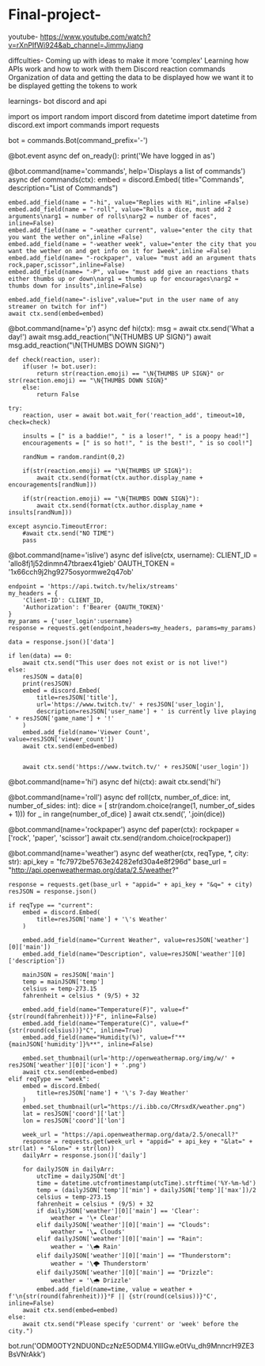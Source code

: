 # Final-project-
youtube- https://www.youtube.com/watch?v=rXnPIfWi924&ab_channel=JimmyJiang


diffculties- 
Coming up with ideas to make it more 'complex'
Learning how APIs work and how to work with them
Discord reaction commands
Organization of data and getting the data to be displayed how we want it to be displayed
getting the tokens to work 

learnings-
bot discord and  api



import os
import random
import discord
from datetime import datetime
from discord.ext import commands
import requests



bot = commands.Bot(command_prefix='-')

@bot.event
async def on_ready():
    print('We have logged in as')


@bot.command(name='commands', help='Displays a list of commands')
async def commands(ctx):
    embed = discord.Embed(
        title="Commands",
        description="List of Commands")

    embed.add_field(name = "-hi", value="Replies with Hi",inline =False)
    embed.add_field(name = "-roll", value="Rolls a dice, must add 2 arguments\narg1 = number of rolls\narg2 = number of faces", inline=False)
    embed.add_field(name = "-weather current", value="enter the city that you want the wether on",inline =False)
    embed.add_field(name = "-weather week", value="enter the city that you want the wether on and get info on it for 1week",inline =False)
    embed.add_field(name= "-rockpaper", value= "must add an argument thats rock,paper,scissor",inline=False)
    embed.add_field(name= "-P", value= "must add give an reactions thats either thumbs up or down\narg1 = thumbs up for encourages\narg2 = thumbs down for insults",inline=False)

    embed.add_field(name="-islive",value="put in the user name of any streamer on twitch for inf")
    await ctx.send(embed=embed)
    

@bot.command(name='p')
async def hi(ctx):
    msg = await ctx.send('What a day!')
    await msg.add_reaction("\N{THUMBS UP SIGN}")
    await msg.add_reaction("\N{THUMBS DOWN SIGN}")

    def check(reaction, user):
        if(user != bot.user):
            return str(reaction.emoji) == "\N{THUMBS UP SIGN}" or str(reaction.emoji) == "\N{THUMBS DOWN SIGN}"
        else:
            return False

    try:
        reaction, user = await bot.wait_for('reaction_add', timeout=10, check=check)

        insults = [" is a baddie!", " is a loser!", " is a poopy head!"]
        encouragements = [" is so hot!", " is the best!", " is so cool!"]

        randNum = random.randint(0,2)

        if(str(reaction.emoji) == "\N{THUMBS UP SIGN}"):
            await ctx.send(format(ctx.author.display_name + encouragements[randNum]))

        if(str(reaction.emoji) == "\N{THUMBS DOWN SIGN}"):
            await ctx.send(format(ctx.author.display_name + insults[randNum]))

    except asyncio.TimeoutError:
        #await ctx.send("NO TIME")
        pass



@bot.command(name='islive')
async def islive(ctx, username):
    CLIENT_ID = 'allo8fj1j52dinmn47tbraex41gieb'
    OAUTH_TOKEN = '1x66cch9j2hg9275osyormwe2q47ob'

    endpoint = 'https://api.twitch.tv/helix/streams'
    my_headers = {
        'Client-ID': CLIENT_ID,
        'Authorization': f'Bearer {OAUTH_TOKEN}'
    }
    my_params = {'user_login':username}
    response = requests.get(endpoint,headers=my_headers, params=my_params)

    data = response.json()['data']

    if len(data) == 0:
        await ctx.send("This user does not exist or is not live!")
    else:
        resJSON = data[0]
        print(resJSON)
        embed = discord.Embed(
            title=resJSON['title'],
            url='https://www.twitch.tv/' + resJSON['user_login'],
            description=resJSON['user_name'] + ' is currently live playing ' + resJSON['game_name'] + '!'
        )
        embed.add_field(name='Viewer Count', value=resJSON['viewer_count'])
        await ctx.send(embed=embed)


        await ctx.send('https://www.twitch.tv/' + resJSON['user_login'])




@bot.command(name='hi')
async def hi(ctx):
    await ctx.send('hi')



@bot.command(name='roll')
async def roll(ctx, number_of_dice: int, number_of_sides: int):
    dice = [
        str(random.choice(range(1, number_of_sides + 1)))
        for _ in range(number_of_dice)
    ]
    await ctx.send(', '.join(dice))



@bot.command(name='rockpaper')
async def paper(ctx):
    rockpaper = ['rock', 'paper', 'scissor']
    await ctx.send(random.choice(rockpaper))




@bot.command(name='weather')
async def weather(ctx, reqType, *, city: str):
    api_key = "fc7972be5763e24282efd30a4e8f296d"
    base_url = "http://api.openweathermap.org/data/2.5/weather?"

    response = requests.get(base_url + "appid=" + api_key + "&q=" + city)
    resJSON = response.json()

    if reqType == "current":
        embed = discord.Embed(
            title=resJSON['name'] + '\'s Weather'
        )

        embed.add_field(name="Current Weather", value=resJSON['weather'][0]['main'])
        embed.add_field(name="Description", value=resJSON['weather'][0]['description'])

        mainJSON = resJSON['main']
        temp = mainJSON['temp']
        celsius = temp-273.15
        fahrenheit = celsius * (9/5) + 32

        embed.add_field(name="Temperature(F)", value=f"{str(round(fahrenheit))}°F", inline=False)
        embed.add_field(name="Temperature(C)", value=f"{str(round(celsius))}°C", inline=True)
        embed.add_field(name="Humidity(%)", value=f"**{mainJSON['humidity']}%**", inline=False)

        embed.set_thumbnail(url='http://openweathermap.org/img/w/' + resJSON['weather'][0]['icon'] + '.png')
        await ctx.send(embed=embed)
    elif reqType == "week":
        embed = discord.Embed(
            title=resJSON['name'] + '\'s 7-day Weather'
        )
        embed.set_thumbnail(url="https://i.ibb.co/CMrsxdX/weather.png")
        lat = resJSON['coord']['lat']
        lon = resJSON['coord']['lon']

        week_url = "https://api.openweathermap.org/data/2.5/onecall?"
        response = requests.get(week_url + "appid=" + api_key + "&lat=" + str(lat) + "&lon=" + str(lon))
        dailyArr = response.json()['daily']

        for dailyJSON in dailyArr:
            utcTime = dailyJSON['dt']
            time = datetime.utcfromtimestamp(utcTime).strftime('%Y-%m-%d')
            temp = (dailyJSON['temp']['min'] + dailyJSON['temp']['max'])/2
            celsius = temp-273.15
            fahrenheit = celsius * (9/5) + 32
            if dailyJSON['weather'][0]['main'] == 'Clear':
                weather = '\☀️ Clear'
            elif dailyJSON['weather'][0]['main'] == "Clouds":
                weather = '\☁️ Clouds'
            elif dailyJSON['weather'][0]['main'] == "Rain":
                weather = '\🌧️ Rain'
            elif dailyJSON['weather'][0]['main'] == "Thunderstorm":
                weather = '\🌩️ Thunderstorm'
            elif dailyJSON['weather'][0]['main'] == "Drizzle":
                weather = '\🌧️ Drizzle'
            embed.add_field(name=time, value = weather + f'\n{str(round(fahrenheit))}°F || {str(round(celsius))}°C', inline=False)
        await ctx.send(embed=embed)
    else:
        await ctx.send("Please specify 'current' or 'week' before the city.")



bot.run('ODM0OTY2NDU0NDczNzE5ODM4.YIIlGw.e0tVu_dh9MnncrH9ZE3BsVNrAkk')

